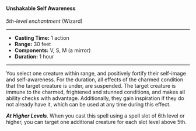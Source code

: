 #### Unshakable Self Awareness
*5th-level enchantment* (Wizard)
___
- **Casting Time:** 1 action
- **Range:** 30 feet
- **Components:** V, S, M (a mirror)
- **Duration:** 1 hour
---
You select one creature within range, and positively fortify their self-image and self-awareness. For the duration, all effects of the charmed condition that the target creature is under, are suspended. The target creature is immune to the charmed, frightened and stunned conditions, and makes all ability checks with advantage. Additionally, they gain inspiration if they do not already have it, which can be used at any time during this effect.

***At Higher Levels***. When you cast this spell using a spell slot of 6th level or higher, you can target one additional creature for each slot level above 5th.
